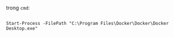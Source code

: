 trong `cmd`: 

```

Start-Process -FilePath "C:\Program Files\Docker\Docker\Docker Desktop.exe"
```
